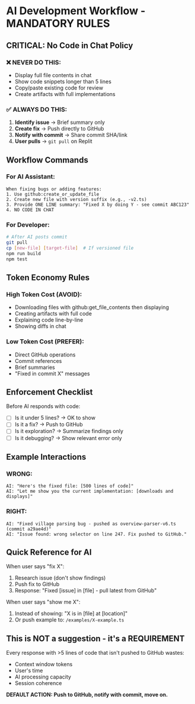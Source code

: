 # AI Development Workflow - MANDATORY RULES

## CRITICAL: No Code in Chat Policy

### ❌ NEVER DO THIS:
- Display full file contents in chat
- Show code snippets longer than 5 lines
- Copy/paste existing code for review
- Create artifacts with full implementations

### ✅ ALWAYS DO THIS:
1. **Identify issue** → Brief summary only
2. **Create fix** → Push directly to GitHub
3. **Notify with commit** → Share commit SHA/link
4. **User pulls** → `git pull` on Replit

## Workflow Commands

### For AI Assistant:
```
When fixing bugs or adding features:
1. Use github:create_or_update_file
2. Create new file with version suffix (e.g., -v2.ts)
3. Provide ONE LINE summary: "Fixed X by doing Y - see commit ABC123"
4. NO CODE IN CHAT
```

### For Developer:
```bash
# After AI posts commit
git pull
cp [new-file] [target-file]  # If versioned file
npm run build
npm test
```

## Token Economy Rules

### High Token Cost (AVOID):
- Downloading files with github:get_file_contents then displaying
- Creating artifacts with full code
- Explaining code line-by-line
- Showing diffs in chat

### Low Token Cost (PREFER):
- Direct GitHub operations
- Commit references
- Brief summaries
- "Fixed in commit X" messages

## Enforcement Checklist

Before AI responds with code:
- [ ] Is it under 5 lines? → OK to show
- [ ] Is it a fix? → Push to GitHub
- [ ] Is it exploration? → Summarize findings only
- [ ] Is it debugging? → Show relevant error only

## Example Interactions

### WRONG:
```
AI: "Here's the fixed file: [500 lines of code]"
AI: "Let me show you the current implementation: [downloads and displays]"
```

### RIGHT:
```
AI: "Fixed village parsing bug - pushed as overview-parser-v6.ts (commit a29ae4d)"
AI: "Issue found: wrong selector on line 247. Fix pushed to GitHub."
```

## Quick Reference for AI

When user says "fix X":
1. Research issue (don't show findings)
2. Push fix to GitHub
3. Response: "Fixed [issue] in [file] - pull latest from GitHub"

When user says "show me X":
1. Instead of showing: "X is in [file] at [location]"
2. Or push example to: `/examples/X-example.ts`

## This is NOT a suggestion - it's a REQUIREMENT

Every response with >5 lines of code that isn't pushed to GitHub wastes:
- Context window tokens
- User's time
- AI processing capacity
- Session coherence

**DEFAULT ACTION: Push to GitHub, notify with commit, move on.**
